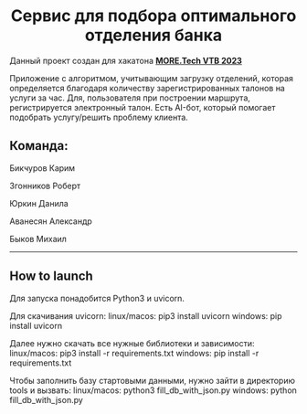 <h1 align="center">Cервис для подбора оптимального отделения банка</h1>

Данный проект создан для хакатона [**MORE.Tech VTB 2023**](https://moretech.vtb.ru/)

Приложение с алгоритмом, учитывающим загрузку отделений, которая определяется благодаря количеству зарегистрированных талонов на услуги за час. Для, пользователя при построении маршрута, регистрируется электронный талон. Есть AI-бот, который помогает подобрать услугу/решить проблему клиента.


## Команда:

Бикчуров Карим 

Згонников Роберт

Юркин Данила 

Аванесян Александр 

Быков Михаил


---
## How to launch

Для запуска понадобится Python3 и uvicorn.

Для скачивания uvicorn:
linux/macos: pip3 install uvicorn
windows: pip install uvicorn

Далее нужно скачать все нужные библиотеки и зависимости:
linux/macos: pip3 install -r requirements.txt
windows: pip install -r requirements.txt

Чтобы заполнить базу стартовыми данными, нужно зайти в директорию tools и вызвать:
linux/macos: python3 fill_db_with_json.py
windows: python fill_db_with_json.py

